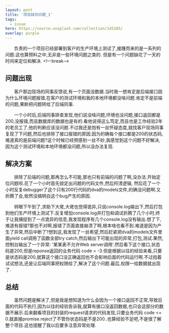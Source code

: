```yaml
---
layout: post
title: '项目踩坑问题_1'
tags:
  - issue
hero: https://source.unsplash.com/collection/145105/
overlay: purple
---
```

&emsp;&emsp;负责的一个项目已经部署到客户的生产环境上测试了,接踵而来的是一系列的问题.这也算预料之中,无非是一些环境问题之类的.
但是有一个问题缺花了一天的时间来定位和解决.
<!–-break-–>

## 问题出现
&emsp;&emsp;客户那边现场的同事反馈说,有一个页面没数据.当时我一想肯定是后端接口因为什么环境问题报错,在客户的测试环境和我的本地环境都没啥问题.肯定不是前端的问题,果断把问题转给了后端同事.

&emsp;&emsp;一个小时后,后端同事排查发现,他们说没啥问题,环境也没问题,接口返回都是200,没报错,而且数据库的数据也是有的.看他说得这么笃定,而且也是工作经验2年的老员工了,他的判断应该没问题.不过我还是抱有一丝怀疑态度,就找客户现场同事复现了下问题,然后也排除了接口报错的原因.因为的确每个接口都是200的状态码,难道真的是前端问题?这个时候已经预感到一丝不妙,我感觉到这个问题不好解决,因为这个测试环境和本地环境都没问题,所以没办法复现.

## 解决方案
&emsp;&emsp;排除了后端的问题,那再怎么不可能,那也只有前端的问题了啊,没办法.开始定位问题呗.花了一个小时首先锁定出问题的代码文件,然后捋清逻辑,
然后花了一个小时反复debugger了这个只有200行代码的dva的models文件,的确没问题啊.又折腾了会,依然没搞明白这个bug产生的原因.

&emsp;&emsp;转眼下午到了,求助下大佬,大佬也觉得诡异,只说console.log输出下,然后打包到他们生产环境上测试下.反复增加console.log并打包和调试折腾了几个小时,终于让我捕捉到了一点诡异的信息,我发现程序有几个console.log没有输出.想了下,难道有报错?那也不对啊,报错了页面直接崩溃了啊,根本啥也看不到.难道是因为产生了异常,然后中断了?想到这,我发现了一丝希望,然后赶紧把dva的models文件里面yield call调用了函数全部try catch,然后输出下可能出现的异常,打包,测试.果然,控制台输出了一个异常: '某某表不允许Web server调用'.然后看下这个接口,状态码是200,但是reponse返回的业务代码 code = -3.但是根据以往的经验来看,只要是状态码是200,就算这个接口没正确返回也不会影响后面的代码运行啊.不过抱着试试想法,还是让后端同事把权限给了,解决了这个问题.最后,权限一给数据就出现了. 


## 总结
&emsp;&emsp;虽然问题是解决了,但是我是想知道为什么会因为一个接口返回不正常,导致后面的代码不执行,因为以往的经验告诉我,就算有接口没返回数据,也只会这部分的数据不展示.后来翻看项目的封装的request请求的代码发现,只要业务代码 code <= 0.就直接promise.reject了不管你状态码是不是200..也算经验不足吧,不是很了解整个项目.这也提醒了我以后要多注意异常处理.

